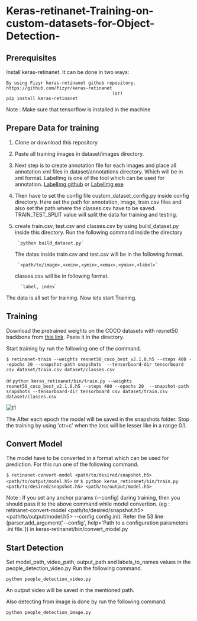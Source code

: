 # Keras-retinanet-Training-on-custom-datasets-for-Object-Detection-

## Prerequisites
Install keras-retinanet. It can be done in two ways:

    By using Fizyr keras-retinanet github repository. https://github.com/fizyr/keras-retinanet 
		                                    (or)
	pip install keras-retinanet 		
		
Note : Make sure that tensorflow is installed in the machine
		
## Prepare Data for training	
1. Clone or download this repository 
2. Paste all training images in dataset/images directory.
3. Next step is to create annotation file for each images and place all annotation xml files in dataset/annotations 
   directory. Which will be in xml format. LabelImg is one of the tool which can be used for annotation. 
	 [LabelImg github](https://github.com/tzutalin/labelImg) or [LabelImg exe](https://tzutalin.github.io/labelImg/)
4. Then have to set the config file custom_dataset_config.py inside config directory.
   Here set the path for annotation, image, train.csv files and also set the path where the classes.csv have to be 
	 saved. TRAIN_TEST_SPLIT value will split the data for training and testing.
5. create train.csv, test.csv and classes.csv by using build_dataset.py inside this directory.
    Run the following command inside the directory
		
		`python build_dataset.py`
		
    The datas inside train.csv and test.csv will be in the following format. 
		
		`<path/to/image>,<xmin>,<ymin>,<xmax>,<ymax>,<label>`
   
	  classes.csv will be in following format.
		
		 `label, index`
		 
The data is all set for training. Now lets start Training.
	
## Training	
Download the pretrained weights on the COCO datasets with resnet50 backbone from [this link](https://github.com/fizyr/keras-retinanet/releases/download/0.5.1/resnet50_coco_best_v2.1.0.h5). Paste it in the directory.

Start training by run the following one of the command. 

   `$ retinanet-train --weights resnet50_coco_best_v2.1.0.h5 --steps 400 --epochs 20 --snapshot-path snapshots 
	 --tensorboard-dir tensorboard csv dataset/train.csv dataset/classes.csv`
	 
or 
	`python keras_retinanet/bin/train.py --weights resnet50_coco_best_v2.1.0.h5 --steps 400 --epochs 20 
	--snapshot-path snapshots --tensorboard-dir tensorboard csv dataset/train.csv dataset/classes.csv`
	
![t1](https://user-images.githubusercontent.com/39676803/65702299-9e968b00-e037-11e9-9ce6-0809b6f329e8.JPG)	
	
The After each epoch the model will be saved in the snapshots folder. Stop the training by using 'ctr+c' when the loss will be lesser like in a range 0.1. 



## Convert Model

The model have to be converted in a format which can be used for prediction. For this run one of the following command.

   `$ retinanet-convert-model <path/to/desired/snapshot.h5> <path/to/output/model.h5>`
or
   `$ python keras_retinanet/bin/train.py <path/to/desired/snapshot.h5> <path/to/output/model.h5>`
	 
Note : If you set any anchor params (--config) during training, then you should pass it to the above command while model convertion. (eg : retinanet-convert-model <path/to/desired/snapshot.h5> <path/to/output/model.h5> --config config.ini).
Refer the 53 line (parser.add_argument('--config', help='Path to a configuration parameters .ini file.')) in keras-retinanet/bin/convert_model.py


## Start Detection

Set model_path, video_path, output_path and labels_to_names values in the people_detection_video.py 
Run the following command.


  `python people_detection_video.py`
	
 An output video will be saved in the mentioned path.
 
 Also detecting from image is done by run the following command.
 
   `python people_detection_image.py`
 



		 
